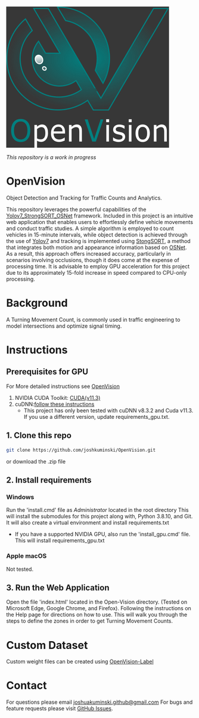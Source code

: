 ![OpenVision](https://github.com/joshkuminski/OpenVision/blob/main/Open-Vision/static/assets/OpenVisionA.png)

_This repository is a work in progress_

# OpenVision
Object Detection and Tracking for Traffic Counts and Analytics.

This repository leverages the powerful capabilities of the [Yolov7_StrongSORT_OSNet](https://github.com/mikel-brostrom/Yolov7_StrongSORT_OSNet) 
framework. Included in this project is an intuitive web application that enables users to effortlessly define  vehicle
movements and conduct traffic studies. A simple algorithm is employed to count vehicles in 15-minute intervals, while 
object detection is achieved through the use of [Yolov7](https://github.com/WongKinYiu/yolov7) and 
tracking is implemented using [StongSORT](https://github.com/dyhBUPT/StrongSORT), a method that integrates both motion 
and appearance information based on [OSNet](https://github.com/KaiyangZhou/deep-person-reid). As a result, this approach 
offers increased accuracy, particularly in scenarios involving occlusions, though it does come at the expense of 
processing time. It is advisable to employ GPU acceleration for this project due to its approximately 15-fold increase 
in speed compared to CPU-only processing.

# Background
A Turning Movement Count, is commonly used in traffic engineering to model intersections and optimize signal timing.

# Instructions
## Prerequisites for GPU
For More detailed instructions see [OpenVision]()
1. NVIDIA CUDA Toolkit: [CUDA(v11.3)](https://developer.nvidia.com/cuda-11.3.0-download-archive)
2. cuDNN:[follow these instructions](https://docs.nvidia.com/deeplearning/cudnn/install-guide/index.html#install-windows)
   - This project has only been tested with cuDNN v8.3.2 and Cuda v11.3. If you use a different version, update requirements_gpu.txt.

## 1. Clone this repo
```bash
git clone https://github.com/joshkuminski/OpenVision.git
```
or 
download the .zip file 

## 2. Install requirements
### Windows
Run the 'install.cmd' file as *Administrator* located in the root directory
   This will install the submodules for this project along with, Python 3.8.10, and Git. It will also create a virtual 
   environment and install requirements.txt
* If you have a supported NVIDIA GPU, also run the 'install_gpu.cmd' file. This will install requirements_gpu.txt
### Apple macOS
Not tested.

## 3. Run the Web Application
Open the file 'index.html' located in the Open-Vision directory. (Tested on Microsoft Edge, Google Chrome, and Firefox).
Following the instructions on the Help page for directions on how to use. This will walk you through the steps to define 
the zones in order to get Turning Movement Counts.

# Custom Dataset
Custom weight files can be created using [OpenVision-Label]()

# Contact 
For questions please email joshuakuminski.github@gmail.com
For bugs and feature requests please visit [GitHub Issues](https://github.com/joshkuminski/OpenVision/issues).

